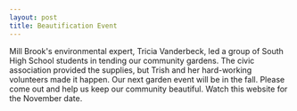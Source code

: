 ```yaml
---
layout: post
title: Beautification Event
---
```


Mill Brook's environmental expert, Tricia Vanderbeck, led a group of South High School
students in tending our community gardens.
The civic association provided the supplies, but Trish and her hard-working volunteers made it happen.
Our next garden event will be in the fall. Please come out and help us keep our community beautiful.
Watch this website for the November date.
